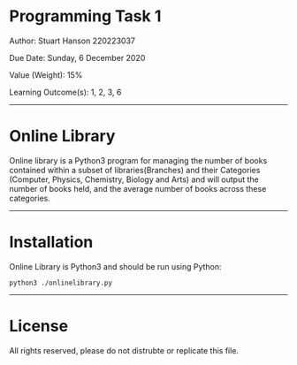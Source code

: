 ﻿# Programming Task 1

Author: Stuart Hanson 220223037

Due Date: Sunday, 6 December 2020

Value (Weight): 15%

Learning Outcome(s): 1, 2, 3, 6

---

# Online Library

Online library is a Python3 program for managing the number of books contained within a subset of libraries(Branches) and their Categories (Computer, Physics, Chemistry, Biology and Arts) and will output the number of books held, and the average number of books across these categories.

---

# Installation
Online Library is Python3 and should be run using Python:

```python3 ./onlinelibrary.py```

---
# License

All rights reserved, please do not distrubte or replicate this file.

